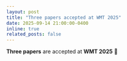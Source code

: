 ```yaml
---
layout: post
title: "Three papers accepted at WMT 2025"
date: 2025-09-14 21:00:00-0400
inline: true
related_posts: false
---
```


**Three papers** are accepted at **WMT 2025** 🎉